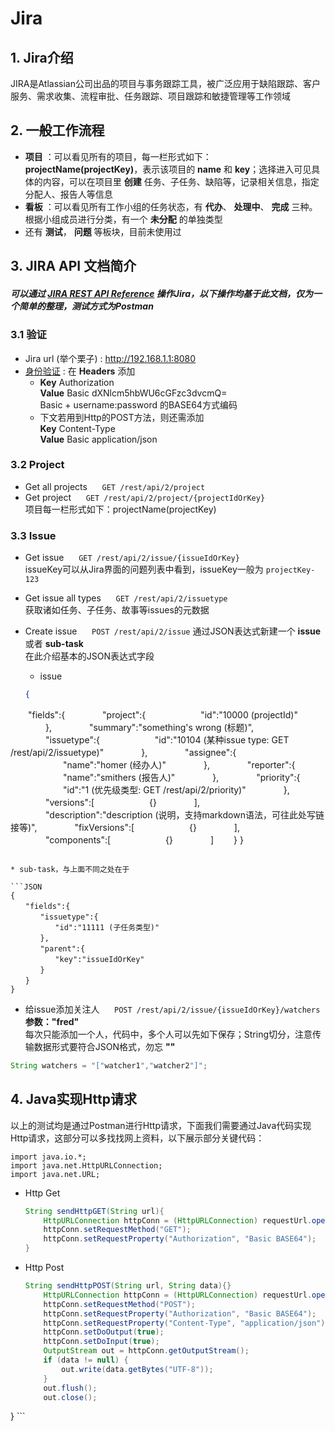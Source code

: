 # Jira

## 1. Jira介绍
JIRA是Atlassian公司出品的项目与事务跟踪工具，被广泛应用于缺陷跟踪、客户服务、需求收集、流程审批、任务跟踪、项目跟踪和敏捷管理等工作领域

## 2. 一般工作流程
  * **项目** ：可以看见所有的项目，每一栏形式如下：**projectName(projectKey)**，表示该项目的 **name** 和 **key**；选择进入可见具体的内容，可以在项目里 **创建** 任务、子任务、缺陷等，记录相关信息，指定分配人、报告人等信息
  * **看板** ：可以看见所有工作小组的任务状态，有 **代办**、 **处理中**、 **完成** 三种。根据小组成员进行分类，有一个 **未分配** 的单独类型
  * 还有 **测试**， **问题** 等板块，目前未使用过

## 3. JIRA API 文档简介
##### 可以通过 [JIRA REST API Reference](https://docs.atlassian.com/software/jira/docs/api/REST/7.1.7/?_ga=2.102340485.525700284.1517821635-1557436875.1517821556) 操作Jira，以下操作均基于此文档，仅为一个简单的整理，测试方式为Postman ####
### 3.1 验证
* Jira url (举个栗子) : http://192.168.1.1:8080  <br/>
* [身份验证](https://developer.atlassian.com/server/jira/platform/basic-authentication/) : 在 **Headers** 添加 <br/>
  * **Key** Authorization <br/>
    **Value** Basic dXNlcm5hbWU6cGFzc3dvcmQ= <br/>
    Basic + username:password 的BASE64方式编码 <br/>
  * 下文若用到Http的POST方法，则还需添加<br/>
    **Key** Content-Type <br/>
    **Value** Basic application/json <br/>

### 3.2 Project
* Get all projects &nbsp;&nbsp;&nbsp;&nbsp;&nbsp;```GET /rest/api/2/project```
* Get project &nbsp;&nbsp;&nbsp;&nbsp;&nbsp;```GET /rest/api/2/project/{projectIdOrKey}``` <br/>
项目每一栏形式如下：projectName(projectKey)

### 3.3 Issue
* Get issue &nbsp;&nbsp;&nbsp;&nbsp;&nbsp;```GET /rest/api/2/issue/{issueIdOrKey}``` <br/>
issueKey可以从Jira界面的问题列表中看到，issueKey一般为 ```projectKey-123```
* Get issue all types &nbsp;&nbsp;&nbsp;&nbsp;&nbsp;```GET /rest/api/2/issuetype``` <br/>
获取诸如任务、子任务、故事等issues的元数据
* Create issue  &nbsp;&nbsp;&nbsp;&nbsp;&nbsp;```POST /rest/api/2/issue```
通过JSON表达式新建一个 **issue** 或者 **sub-task** <br/>
在此介绍基本的JSON表达式字段 <br/>
  * issue

  ```JSON
  {
　　"fields":{
　　　　"project":{
　　　　　　"id":"10000 (projectId)"
　　　　},
　　　　"summary":"something's wrong (标题)",
　　　　"issuetype":{
　　　　　　"id":"10104 (某种issue type: GET /rest/api/2/issuetype)"
　　　　},
　　　　"assignee":{
　　　　　　"name":"homer (经办人)"
　　　　},
　　　　"reporter":{
　　　　　　"name":"smithers (报告人)"
　　　　},
　　　　"priority":{
　　　　　　"id":"1 (优先级类型: GET /rest/api/2/priority)"
　　　　},
　　　　"versions":[
　　　　　　{}
　　　　],
　　　　"description":"description (说明，支持markdown语法，可往此处写链接等)",
　　　　"fixVersions":[
　　　　　　{}
　　　　],
　　　　"components":[
　　　　　　{}
　　　　]
　　}
}
  ```

  * sub-task，与上面不同之处在于

  ```JSON
  {
 　　"fields":{
 　　　　"issuetype":{
 　　　　　　"id":"11111 (子任务类型)"
 　　　　},
 　　　　"parent":{
 　　　　　　"key":"issueIdOrKey"
 　　　　}
 　　}
 }
  ```
  
* 给issue添加关注人 &nbsp;&nbsp;&nbsp;&nbsp;&nbsp;```POST /rest/api/2/issue/{issueIdOrKey}/watchers``` <br/>
**参数："fred"** <br/>
每次只能添加一个人，代码中，多个人可以先如下保存；String切分，注意传输数据形式要符合JSON格式，勿忘 **""**
```java
String watchers = "["watcher1","watcher2"]";
```

## 4. Java实现Http请求
以上的测试均是通过Postman进行Http请求，下面我们需要通过Java代码实现Http请求，这部分可以多找找网上资料，以下展示部分关键代码：
```
import java.io.*;
import java.net.HttpURLConnection;
import java.net.URL;
```
* Http Get
  ```Java
  String sendHttpGET(String url){
      HttpURLConnection httpConn = (HttpURLConnection) requestUrl.openConnection();
      httpConn.setRequestMethod("GET");
      httpConn.setRequestProperty("Authorization", "Basic BASE64");
  }
  ```
* Http Post
  ```Java
  String sendHttpPOST(String url, String data){}
      HttpURLConnection httpConn = (HttpURLConnection) requestUrl.openConnection();
      httpConn.setRequestMethod("POST");
      httpConn.setRequestProperty("Authorization", "Basic BASE64");
      httpConn.setRequestProperty("Content-Type", "application/json");
      httpConn.setDoOutput(true);
      httpConn.setDoInput(true);
      OutputStream out = httpConn.getOutputStream();
      if (data != null) {
          out.write(data.getBytes("UTF-8"));
      }
      out.flush();
      out.close();
}
    ```
